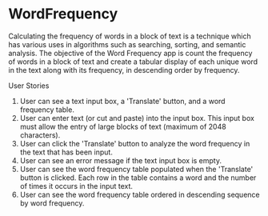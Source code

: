 # WordFrequency
Calculating the frequency of words in a block of text is a technique which has various uses in algorithms such as searching, sorting, and semantic analysis. The objective of the Word Frequency app is count the frequency of words in a block of text and create a tabular display of each unique word in the text along with its frequency, in descending order by frequency.


User Stories
1. User can see a text input box, a 'Translate' button, and a word frequency table.
2. User can enter text (or cut and paste) into the input box. This input box must allow the entry of large blocks of text (maximum of 2048 characters).
3. User can click the 'Translate' button to analyze the word frequency in the text that has been input.
4. User can see an error message if the text input box is empty.
5. User can see the word frequency table populated when the 'Translate' button is clicked. Each row in the table contains a word and the number of times it occurs in the input text.
6. User can see the word frequency table ordered in descending sequence by word frequency.
